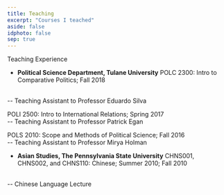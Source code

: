 ```yaml
---
title: Teaching
excerpt: "Courses I teached"
aside: false
idphoto: false
sep: true
---
```


Teaching Experience 

* **Political Science Department, Tulane University** 
POLC 2300: Intro to Comparative Politics; Fall 2018
<br/>
-- Teaching Assistant to Professor Eduardo Silva

POLI 2500: Intro to International Relations; Spring 2017
<br/>
-- Teaching Assistant to Professor Patrick Egan

POLS 2010: Scope and Methods of Political Science; Fall 2016
<br/>
-- Teaching Assistant to Professor Mirya Holman

* **Asian Studies, The Pennsylvania State University**
CHNS001, CHNS002, and CHNS110: Chinese; Summer 2010; Fall 2010
<br/>
-- Chinese Language Lecture




